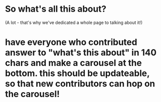 # So what's all this about?
(A lot - that's why we've dedicated a whole page to talking about it!)



# have everyone who contributed answer to "what's this about" in 140 chars and make a carousel at the bottom. this should be updateable, so that new contributors can hop on the carousel!